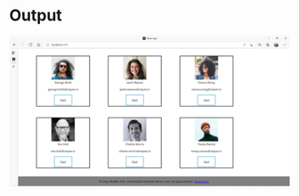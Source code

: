 # Output

![TEst](https://github.com/Vaibhavraj-nath-chauhan/Onboarding-Mini-Project/blob/main/React%20Mini%20%5BOptional%5D/Test.PNG)
